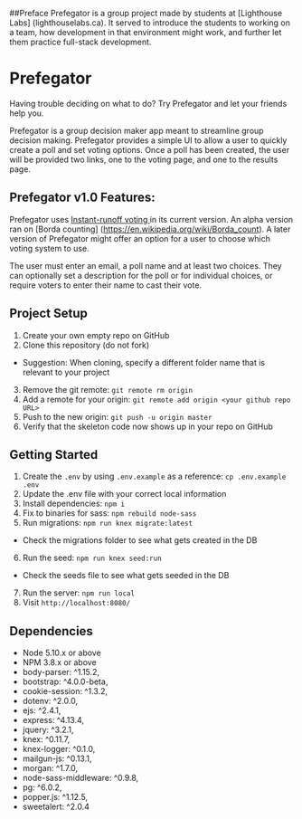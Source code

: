 ##Preface
Prefegator is a group project made by students at [Lighthouse Labs] (lighthouselabs.ca). It served to introduce the students to working on a team, how development in that environment might work, and further let them practice full-stack development.

# Prefegator
Having trouble deciding on what to do? Try Prefegator and let your friends help you.

Prefegator is a group decision maker app meant to streamline group decision making. Prefegator provides a simple UI to allow a user to quickly create a poll and set voting options. Once a poll has been created, the user will be provided two links, one to the voting page, and one to the results page. 

## Prefegator v1.0 Features:
Prefegator uses [Instant-runoff voting ](https://en.wikipedia.org/wiki/Instant-runoff_voting) in its current version. An alpha version ran on [Borda counting] (https://en.wikipedia.org/wiki/Borda_count). A later version of Prefegator might offer an option for a user to choose which voting system to use.

The user must enter an email, a poll name and at least two choices. They can optionally set a description for the poll or for individual choices, or require voters to enter their name to cast their vote.

## Project Setup

1. Create your own empty repo on GitHub
2. Clone this repository (do not fork)
  - Suggestion: When cloning, specify a different folder name that is relevant to your project
3. Remove the git remote: `git remote rm origin`
4. Add a remote for your origin: `git remote add origin <your github repo URL>`
5. Push to the new origin: `git push -u origin master`
6. Verify that the skeleton code now shows up in your repo on GitHub

## Getting Started

1. Create the `.env` by using `.env.example` as a reference: `cp .env.example .env`
2. Update the .env file with your correct local information
3. Install dependencies: `npm i`
4. Fix to binaries for sass: `npm rebuild node-sass`
5. Run migrations: `npm run knex migrate:latest`
  - Check the migrations folder to see what gets created in the DB
6. Run the seed: `npm run knex seed:run`
  - Check the seeds file to see what gets seeded in the DB
7. Run the server: `npm run local`
8. Visit `http://localhost:8080/`

## Dependencies

- Node 5.10.x or above
- NPM 3.8.x or above
- body-parser: ^1.15.2,
- bootstrap: ^4.0.0-beta,
- cookie-session: ^1.3.2,
- dotenv: ^2.0.0,
- ejs: ^2.4.1,
- express: ^4.13.4,
- jquery: ^3.2.1,
- knex: ^0.11.7,
- knex-logger: ^0.1.0,
- mailgun-js: ^0.13.1,
- morgan: ^1.7.0,
- node-sass-middleware: ^0.9.8,
- pg: ^6.0.2,
- popper.js: ^1.12.5,
- sweetalert: ^2.0.4